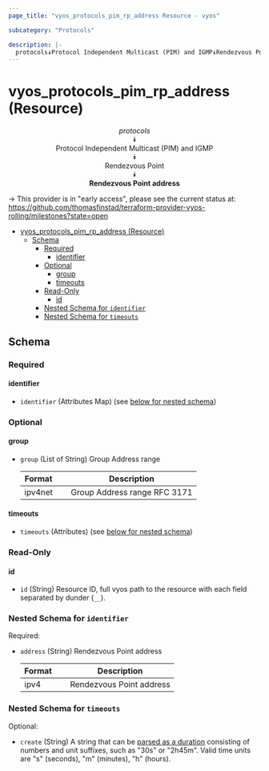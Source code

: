 ```yaml
---
page_title: "vyos_protocols_pim_rp_address Resource - vyos"

subcategory: "Protocols"

description: |-
  protocols⯯Protocol Independent Multicast (PIM) and IGMP⯯Rendezvous Point⯯Rendezvous Point address
---
```


# vyos_protocols_pim_rp_address (Resource)
<center>

*protocols*  
⯯  
Protocol Independent Multicast (PIM) and IGMP  
⯯  
Rendezvous Point  
⯯  
**Rendezvous Point address**


</center>

-> This provider is in "early access", please see the current status at: https://github.com/thomasfinstad/terraform-provider-vyos-rolling/milestones?state=open

<!--TOC-->

- [vyos_protocols_pim_rp_address (Resource)](#vyos_protocols_pim_rp_address-resource)
  - [Schema](#schema)
    - [Required](#required)
      - [identifier](#identifier)
    - [Optional](#optional)
      - [group](#group)
      - [timeouts](#timeouts)
    - [Read-Only](#read-only)
      - [id](#id)
    - [Nested Schema for `identifier`](#nested-schema-for-identifier)
    - [Nested Schema for `timeouts`](#nested-schema-for-timeouts)

<!--TOC-->

<!-- schema generated by tfplugindocs -->
## Schema

### Required

#### identifier
- `identifier` (Attributes Map) (see [below for nested schema](#nestedatt--identifier))

### Optional

#### group
- `group` (List of String) Group Address range

    |  Format   &emsp;|  Description                   |
    |-----------|--------------------------------|
    |  ipv4net  &emsp;|  Group Address range RFC 3171  |
#### timeouts
- `timeouts` (Attributes) (see [below for nested schema](#nestedatt--timeouts))

### Read-Only

#### id
- `id` (String) Resource ID, full vyos path to the resource with each field separated by dunder (`__`).

<a id="nestedatt--identifier"></a>
### Nested Schema for `identifier`

Required:

- `address` (String) Rendezvous Point address

    |  Format  &emsp;|  Description               |
    |----------|----------------------------|
    |  ipv4    &emsp;|  Rendezvous Point address  |


<a id="nestedatt--timeouts"></a>
### Nested Schema for `timeouts`

Optional:

- `create` (String) A string that can be [parsed as a duration](https://pkg.go.dev/time#ParseDuration) consisting of numbers and unit suffixes, such as &#34;30s&#34; or &#34;2h45m&#34;. Valid time units are &#34;s&#34; (seconds), &#34;m&#34; (minutes), &#34;h&#34; (hours).
